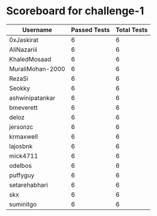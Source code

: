 # Scoreboard for challenge-1
| Username   | Passed Tests | Total Tests |
|------------|--------------|-------------|
| 0xJaskirat | 6 | 6 |
| AliNazariii | 6 | 6 |
| KhaledMosaad | 6 | 6 |
| MuraliMohan-2000 | 6 | 6 |
| RezaSi | 6 | 6 |
| Seokky | 6 | 6 |
| ashwinipatankar | 6 | 6 |
| bmeverett | 6 | 6 |
| deloz | 6 | 6 |
| jersonzc | 6 | 6 |
| krmaxwell | 6 | 6 |
| lajosbnk | 6 | 6 |
| mick4711 | 6 | 6 |
| odelbos | 6 | 6 |
| puffyguy | 6 | 6 |
| setarehabhari | 6 | 6 |
| skx | 6 | 6 |
| suminitgo | 6 | 6 |
